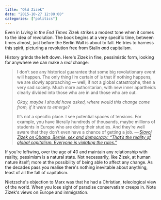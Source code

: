 ```yaml
---
title: "Old Zizek"
date: "2015-10-27 12:00:00"
categories: ["politics"]
---
```



Even in <cite>Living in the End Times</cite> Zizek strikes a modest tone when it comes to the idea of revolution. The book begins at a very specific time, between times almost, just before the Berlin Wall is about to fall. He tries to harness this spirit, picturing a revolution free from Stalin _and_ capitalism.

History grinds the left down. Here's Zizek in fine, pessimistic form, looking for anywhere we can make a _real_ change:

<blockquote>

<p>I don’t see any historical guarantee that some big revolutionary event will happen. The only thing I’m certain of is that if nothing happens, we are slowly approaching — well, if not a global catastrophe, then a very sad society. Much more authoritarian, with new inner apartheids clearly divided into those who are in and those who are out.</p>

<p><em>Okay, maybe I should have asked, where would this change come from, if it were to emerge?</em></p>

<p>It’s not a specific place. I see potential spaces of tensions. For example, you have literally hundreds of thousands, maybe millions of students in Europe who are doing their studies. And they’re well aware that they don’t even have a chance of getting a job. &#8212;&thinsp;<cite><a href="https://www.salon.com/2015/10/11/slavoj_zizek_on_obama_bernie_sex_and_democracy_thats_the_reality_of_global_capitalism_everyone_is_violating_the_rules/">Slavoj Zizek on Obama, Bernie, sex and democracy: &#8220;That’s the reality of global capitalism. Everyone is violating the rules.&#8221;</a></cite></p>

</blockquote>

If you're leftwing, over the age of 40 and maintain any relationship with reality, pessimism is a natural state. Not necessarily, like Zizek, at human nature itself; more at the possibility of being able to affect any change. As the decades pass you realise there's nothing inevitable about anything, least of all the fall of capitalism.

Nietzsche's objection to Marx was that he had a Christian, teleological view of the world. When you lose sight of paradise conservatism creeps in. Note Zizek's views on Europe and immigration.
